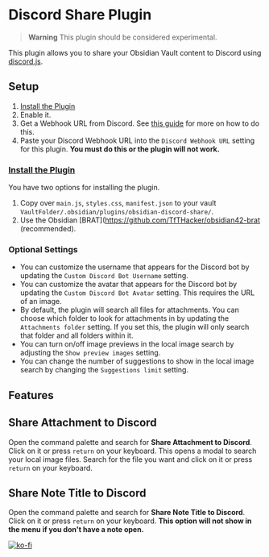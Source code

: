 # Discord Share Plugin

> **Warning**
> This plugin should be considered experimental.

This plugin allows you to share your Obsidian Vault content to Discord using [discord.js](https://discord.js.org/).

## Setup
1. [Install the Plugin](#install-the-plugin)
2. Enable it.
3. Get a Webhook URL from Discord. See [this guide](https://support.discord.com/hc/en-us/articles/228383668-Intro-to-Webhooks) for more on how to do this.
4. Paste your Discord Webhook URL into the `Discord Webhook URL` setting for this plugin. **You must do this or the plugin will not work.**

### [Install the Plugin](#install-the-plugin)
You have two options for installing the plugin.

1. Copy over `main.js`, `styles.css`, `manifest.json` to your vault `VaultFolder/.obsidian/plugins/obsidian-discord-share/`.
2. Use the Obsidian [BRAT](https://github.com/TfTHacker/obsidian42-brat (recommended).

### Optional Settings
- You can customize the username that appears for the Discord bot by updating the `Custom Discord Bot Username` setting.
- You can customize the avatar that appears for the Discord bot by updating the `Custom Discord Bot Avatar` setting. This requires the URL of an image.
- By default, the plugin will search all files for attachments. You can choose which folder to look for attachments in by updating the `Attachments folder` setting. If you set this, the plugin will only search that folder and all folders within it.
- You can turn on/off image previews in the local image search by adjusting the `Show preview images` setting.
- You can change the number of suggestions to show in the local image search by changing the `Suggestions limit` setting.

## Features

## Share Attachment to Discord

Open the command palette and search for **Share Attachment to Discord**. Click on it or press `return` on your keyboard. This opens a modal to search your local image files. Search for the file you want and click on it or press `return` on your keyboard.

## Share Note Title to Discord

Open the command palette and search for **Share Note Title to Discord**. Click on it or press `return` on your keyboard. **This option will not show in the menu if you don't have a note open.**

[![ko-fi](https://ko-fi.com/img/githubbutton_sm.svg)](https://ko-fi.com/C0C8XS4N)